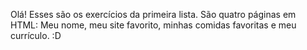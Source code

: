 Olá! Esses são os exercícios da primeira lista. 
São quatro páginas em HTML:
Meu nome, meu site favorito, minhas comidas favoritas e meu currículo.
:D
